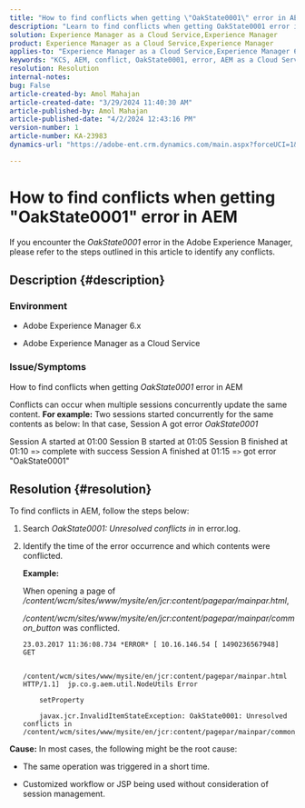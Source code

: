 ```yaml
---
title: "How to find conflicts when getting \"OakState0001\" error in AEM"
description: "Learn to find conflicts when getting OakState0001 error in Adobe Experience Manager."
solution: Experience Manager as a Cloud Service,Experience Manager
product: Experience Manager as a Cloud Service,Experience Manager
applies-to: "Experience Manager as a Cloud Service,Experience Manager 6.5"
keywords: "KCS, AEM, conflict, OakState0001, error, AEM as a Cloud Service"
resolution: Resolution
internal-notes: 
bug: False
article-created-by: Amol Mahajan
article-created-date: "3/29/2024 11:40:30 AM"
article-published-by: Amol Mahajan
article-published-date: "4/2/2024 12:43:16 PM"
version-number: 1
article-number: KA-23983
dynamics-url: "https://adobe-ent.crm.dynamics.com/main.aspx?forceUCI=1&pagetype=entityrecord&etn=knowledgearticle&id=081f9921-c1ed-ee11-a203-6045bd045872"

---
```

# How to find conflicts when getting "OakState0001" error in AEM


If you encounter the *OakState0001* error in the Adobe Experience Manager, please refer to the steps outlined in this article to identify any conflicts.

## Description {#description}


### <b>Environment</b>

- Adobe Experience Manager 6.x


- Adobe Experience Manager as a Cloud Service




### <b>Issue/Symptoms</b>

How to find conflicts when getting *OakState0001* error in AEM

Conflicts can occur when multiple sessions concurrently update the same content.
<b>For example:</b>
Two sessions started concurrently for the same contents as below:
 In that case, Session A got error *OakState0001*

Session A started at 01:00
 Session B started at 01:05
 Session B finished at 01:10 =`>`  complete with success
 Session A finished at 01:15 =`>`  got error "OakState0001"


## Resolution {#resolution}


To find conflicts in AEM, follow the steps below:

1. Search *OakState0001: Unresolved conflicts in* in error.log.


2. Identify the time of the error occurrence and which contents were conflicted.

    <b>Example:</b>

    

    When opening a page of */content/wcm/sites/www/mysite/en/jcr:content/pagepar/mainpar.html*,

    

    */content/wcm/sites/www/mysite/en/jcr:content/pagepar/mainpar/common_button* was conflicted.


    ```
    23.03.2017 11:36:08.734 *ERROR* [ 10.16.146.54 [ 1490236567948]  GET
    
        /content/wcm/sites/www/mysite/en/jcr:content/pagepar/mainpar.html HTTP/1.1]  jp.co.g.aem.util.NodeUtils Error
    
        setProperty
    
        javax.jcr.InvalidItemStateException: OakState0001: Unresolved conflicts in /content/wcm/sites/www/mysite/en/jcr:content/pagepar/mainpar/common_button
    ```



<b>Cause:</b>
In most cases, the following might be the root cause:

- The same operation was triggered in a short time.


- Customized workflow or JSP being used without consideration of session management.

